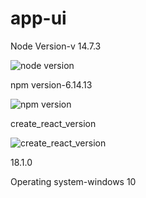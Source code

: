 # app-ui
Node Version-v 14.7.3

![node version](https://user-images.githubusercontent.com/60351767/169881497-839b2668-c091-4d82-a58a-1dff778585a9.PNG)




npm version-6.14.13

![npm version](https://user-images.githubusercontent.com/60351767/169881597-d4deacf9-9ca1-44a9-aef6-088f16a248e4.PNG)




create_react_version


![create_react_version](https://user-images.githubusercontent.com/60351767/169881395-b1492a71-3562-4e04-902d-94a232c89368.PNG)

18.1.0

Operating system-windows 10
